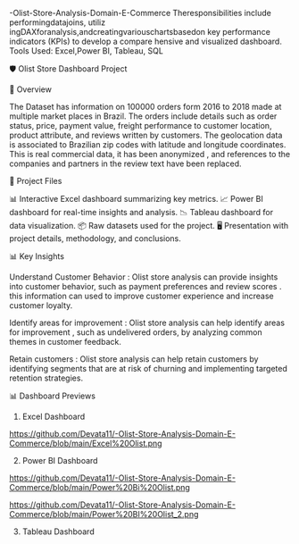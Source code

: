  -Olist-Store-Analysis-Domain-E-Commerce
 Theresponsibilities include performingdatajoins, utiliz ingDAXforanalysis,andcreatingvariouschartsbasedon  key performance indicators (KPIs) to develop a compare hensive and visualized dashboard. Tools Used: Excel,Power BI, Tableau, SQL

 🛡️ Olist Store Dashboard Project
 
📝 Overview

The Dataset has information on 100000 orders form 2016 to 2018 made at multiple market places in Brazil. The orders include details such as order status, price, payment value, freight performance to customer location, product attribute, and reviews written by customers. The geolocation data is associated to Brazilian zip codes with latitude and longitude coordinates.
This is real commercial data, it has been anonymized , and references to the companies and partners in the review text have been replaced.

📂 Project Files

📊 Interactive Excel dashboard summarizing key metrics.
📈 Power BI dashboard for real-time insights and analysis.
📉 Tableau dashboard for data visualization.
📦 Raw datasets used for the project.
🖥️ Presentation with project details, methodology, and conclusions.

📊 Key Insights

Understand Customer Behavior : Olist store analysis can provide insights into customer behavior, such as payment preferences and review scores . this information can used to improve customer experience and increase customer loyalty.

Identify areas for improvement : Olist store analysis can help identify areas for improvement , such as undelivered orders, by analyzing common themes in customer feedback.

Retain customers : Olist store analysis can help retain customers by identifying segments that are at risk of churning and implementing targeted retention strategies.

📊 Dashboard Previews

1. Excel Dashboard

https://github.com/Devata11/-Olist-Store-Analysis-Domain-E-Commerce/blob/main/Excel%20Olist.png

2. Power BI Dashboard

https://github.com/Devata11/-Olist-Store-Analysis-Domain-E-Commerce/blob/main/Power%20Bi%20Olist.png

https://github.com/Devata11/-Olist-Store-Analysis-Domain-E-Commerce/blob/main/Power%20BI%20Olist_2.png

3. Tableau Dashboard












